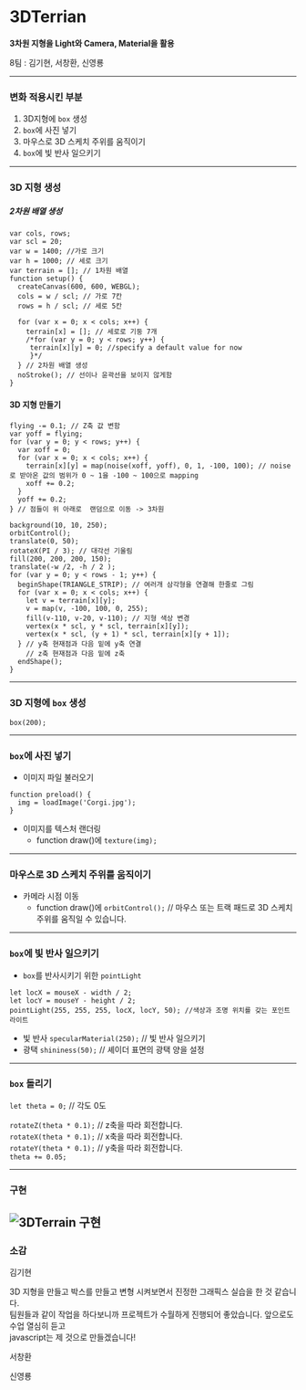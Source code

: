 # 3DTerrian
**3차원 지형을 Light와 Camera, Material을 활용**

8팀 : 김기현, 서창환, 신영룡

---
### 변화 적용시킨 부분

1. 3D지형에 `box` 생성
2. `box`에 사진 넣기
3. 마우스로 3D 스케치 주위를 움직이기
4. `box`에 빛 반사 일으키기

---
### 3D 지형 생성

##### 2차원 배열 생성
```
var cols, rows;
var scl = 20;
var w = 1400; //가로 크기
var h = 1000; // 세로 크기
var terrain = []; // 1차원 배열
function setup() {
  createCanvas(600, 600, WEBGL);
  cols = w / scl; // 가로 7칸
  rows = h / scl; // 세로 5칸

  for (var x = 0; x < cols; x++) {
    terrain[x] = []; // 세로로 기둥 7개 
    /*for (var y = 0; y < rows; y++) {
     terrain[x][y] = 0; //specify a default value for now
     }*/ 
  } // 2차원 배열 생성
  noStroke(); // 선이나 윤곽선을 보이지 않게함
}
```
#### 3D 지형 만들기
```
flying -= 0.1; // Z축 값 변함
var yoff = flying;
for (var y = 0; y < rows; y++) {
  var xoff = 0;
  for (var x = 0; x < cols; x++) {
    terrain[x][y] = map(noise(xoff, yoff), 0, 1, -100, 100); // noise로 받아온 값의 범위가 0 ~ 1을 -100 ~ 100으로 mapping
    xoff += 0.2;
  }
  yoff += 0.2;
} // 점들이 위 아래로  랜덤으로 이동 -> 3차원 
  
background(10, 10, 250);
orbitControl();
translate(0, 50);
rotateX(PI / 3); // 대각선 기울림
fill(200, 200, 200, 150);
translate(-w /2, -h / 2 );
for (var y = 0; y < rows - 1; y++) {
  beginShape(TRIANGLE_STRIP); // 여러개 삼각형을 연결해 한줄로 그림
  for (var x = 0; x < cols; x++) {
    let v = terrain[x][y];
    v = map(v, -100, 100, 0, 255);
    fill(v-110, v-20, v-110); // 지형 색상 변경 
    vertex(x * scl, y * scl, terrain[x][y]); 
    vertex(x * scl, (y + 1) * scl, terrain[x][y + 1]);
  } // y축 현재점과 다음 밑에 y축 연결
    // z축 현재점과 다음 밑에 z축 
  endShape();
} 
```
---
### 3D 지형에 `box` 생성

`box(200);`

---

### `box`에 사진 넣기

* 이미지 파일 불러오기
```
function preload() {
  img = loadImage('Corgi.jpg');
}
```
* 이미지를 텍스처 랜더링
  * function draw()에
`texture(img);`

---

### 마우스로 3D 스케치 주위를 움직이기
* 카메라 시점 이동  
  * function draw()에
`orbitControl();` // 마우스 또는 트랙 패드로 3D 스케치 주위를 움직일 수 있습니다. 

---

### `box`에 빛 반사 일으키기
* `box`를 반사시키기 위한 `pointLight`

```
let locX = mouseX - width / 2;
let locY = mouseY - height / 2;
pointLight(255, 255, 255, locX, locY, 50); //색상과 조명 위치를 갖는 포인트 라이트
```
* 빛 반사
`specularMaterial(250);` // 빛 반사 일으키기
* 광택
`shininess(50);` // 셰이더 표면의 광택 양을 설정

---

### `box` 돌리기

`let theta = 0;` // 각도 0도

`rotateZ(theta * 0.1);` // z축을 따라 회전합니다.  
`rotateX(theta * 0.1);` // x축을 따라 회전합니다.  
`rotateY(theta * 0.1);` // y축을 따라 회전합니다.  
`theta += 0.05;`


---
### 구현
![3DTerrain 구현](ezgif.com-gif-maker.gif)
---
  
### 소감

김기현

3D 지형을 만들고 박스를 만들고 변형 시켜보면서 진정한 그래픽스 실습을 한 것 같습니다.  
팀원들과 같이 작업을 하다보니까 프로젝트가 수월하게 진행되어 좋았습니다. 앞으로도 수업 열심히 듣고  
javascript는 제 것으로 만들겠습니다!

서창환

신영룡


